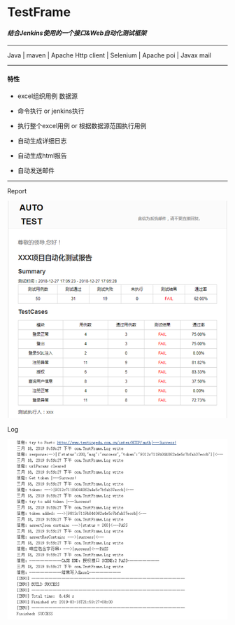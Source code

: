 # TestFrame

#### *结合Jenkins使用的一个接口&Web自动化测试框架*

----

Java | maven | Apache Http client | Selenium | Apache poi | Javax mail

---

#### 特性

- excel组织用例 数据源

- 命令执行 or jenkins执行

- 执行整个excel用例 or 根据数据源范围执行用例

- 自动生成详细日志

- 自动生成html报告

- 自动发送邮件


----

Report

![report](./Readme/report.png)

Log

![log](./Readme/jenkins_log.png)


